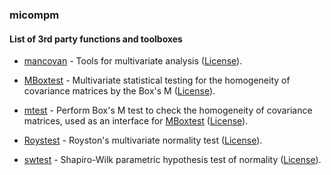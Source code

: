 ### micompm

#### List of 3rd party functions and toolboxes

* [mancovan](mancovan) - Tools for multivariate analysis
([License](mancovan/license.txt)).

* [MBoxtest](MBoxtest.m) - Multivariate statistical testing for the homogeneity
of covariance matrices by the Box's M ([License](MBoxtest_LICENSE.txt)).

* [mtest](mtest.m) - Perform Box's M test to check the homogeneity of covariance
matrices, used as an interface for [MBoxtest](MBoxtest.m)
([License](mtest_LICENSE.txt)).

* [Roystest](Roystest.m) - Royston's multivariate normality test
([License](Roystest_LICENSE.txt)).

* [swtest](swtest.m) - Shapiro-Wilk parametric hypothesis test of 
normality ([License](swtest_LICENSE.txt)).
